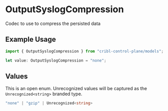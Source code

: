 # OutputSyslogCompression

Codec to use to compress the persisted data

## Example Usage

```typescript
import { OutputSyslogCompression } from "cribl-control-plane/models";

let value: OutputSyslogCompression = "none";
```

## Values

This is an open enum. Unrecognized values will be captured as the `Unrecognized<string>` branded type.

```typescript
"none" | "gzip" | Unrecognized<string>
```